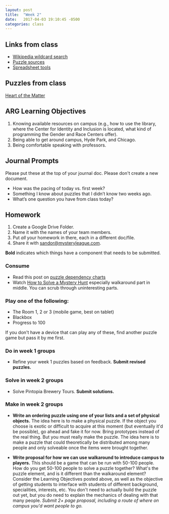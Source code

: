 ```yaml
---
layout: post
title:  "Week 2"
date:   2017-04-03 19:10:45 -0500
categories: class
---
```


## Links from class

* [Wikipedia wildcard search](http://www.crosswordnexus.com/wiki/)
* [Puzzle sources](https://airtable.com/shrWoeVkouLQEgzfP/tblRxjGRjO0rXIJGA)
* [Spreadsheet tools](https://docs.google.com/spreadsheets/d/18xebkzSj5kLoaTWOp2X6CCkN64N1xSX3wP3lXcnmy9k/edit?usp=sharing)

## Puzzles from class

[Heart of the Matter](http://www.shinteki.com/potm/PotM2016.03.448102858.pdf)

## ARG Learning Objectives

1. Knowing available resources on campus (e.g., how to use the library, where the Center for Identity and Inclusion is located, what kind of programming the Gender and Race Centers offer).
2. Being able to get around campus, Hyde Park, and Chicago.
3. Being comfortable speaking with professors.

## Journal Prompts

Please put these at the top of your journal doc. Please don't create a new document.

* How was the pacing of today vs. first week?
* Something I know about puzzles that I didn’t know two weeks ago.
* What’s one question you have from class today?

## Homework

1. Create a Google Drive Folder.
2. Name it with the names of your team members.
3. Put _all_ your homework in there, each in a different doc/file.
4. Share it with sandor@mysteryleague.com.

 **Bold** indicates which things have a component that needs to be submitted.

### Consume

* Read this post on [puzzle dependency charts](http://grumpygamer.com/puzzle_dependency_charts)
* Watch [How to Solve a Mystery Hunt](https://www.youtube.com/watch?v=z9OHLnIEegI) especially walkaround part in middle. You can scrub through uninteresting parts.

### Play one of the following:

* The Room 1, 2 or 3 (mobile game, best on tablet)
* Blackbox
* Progress to 100

If you don't have a device that can play any of these, find another puzzle game but pass it by me first.

### Do in week 1 groups

* Refine your week 1 puzzles based on feedback. **Submit revised puzzles.**

### Solve in week 2 groups

* Solve Pintopia Brewery Tours. **Submit solutions.**

### Make in week 2 groups

* **Write an ordering puzzle using one of your lists and a set of physical objects.** The idea here is to make a physical puzzle. If the object you choose is exotic or difficult to acquire at this moment (but eventually it'd be possible), go ahead and fake it for now. Bring prototypes instead of the real thing. But you must really make the puzzle. The idea here is to make a puzzle that could theoretically be distributed among many people and only solveable once the items were brought together.

* **Write proposal for how we can use walkaround to introduce campus to players.** This should be a game that can be run with 50-100 people. How do you get 50-100 people to solve a puzzle together? What's the puzzle element, and is it different than the walkaround element? Consider the Learning Objectives posted above, as well as the objective of getting students to interface with students of different background, specialities, interests, etc. You don't need to actually build the puzzle out yet, but you do need to explain the mechanics of dealing with that many people. *Submit 2+ page proposal, including a route of where on campus you'd want people to go.*
